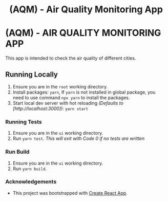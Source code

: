<h1 align="center">
    (AQM) - Air Quality Monitoring App
</h1>

# (AQM) - AIR QUALITY MONITORING APP

This app is intended to check the air quality of different cities.

## Running Locally

1. Ensure you are in the `root` working directory.
2. Install packages: `yarn`, If `yarn` is not installed in global package, you need to use command `npx yarn` to install the packages.
3. Start local dev server with hot reloading _(Defaults to [http://localhost:3000])_: `yarn start`

### Running Tests

1. Ensure you are in the `ui` working directory.
2. Run `yarn test`. _This will exit with Code 0 if no tests are written_

### Run Build

1. Ensure you are in the `ui` working directory.
2. Run `yarn build`.
### Acknowledgements

- This project was bootstrapped with [Create React App](https://github.com/facebook/create-react-app).
